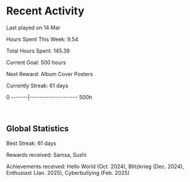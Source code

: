 # Recent Activity
Last played on 14 Mar  

Hours Spent This Week: 9.54  

Total Hours Spent: 145.39  

Current Goal: 500 hours  

Next Reward: Album Cover Posters 

Currently Streak: 61 days 

0 -------|-------------------- 500h  
<br><br>

## Global Statistics
Best Streak: 61 days

Rewards received: Samsa, Sushi

Achievements received: Hello World (Oct. 2024), Blitzkrieg (Dec. 2024), Enthusiast (Jan. 2025), Cyberbullying (Feb. 2025)
